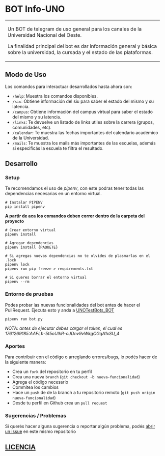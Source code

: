 # BOT Info-UNO

<table><tr><td>

Un BOT de telegram de uso general para los canales de la Universidad Nacional del Oeste.

La finalidad principal del bot es dar información general y básica sobre la universidad, la cursada y el estado de las plataformas.

</td></tr></table>


## Modo de Uso
Los comandos para interactuar desarrollados hasta ahora son:
* `/help`: Muestra los comandos disponibles.
* `/siu`: Obtiene información del siu para saber el estado del mismo y su latencia.
* `/campus`: Obtiene información del campus virtual para saber el estado del mismo y su latencia.
* `/links`: Te devuelve un listado de links utiles sobre la carrera (grupos, comunidades, etc).
* `/calendar`: Te muestra las fechas importantes del calendario académico de la Universidad.
* `/mails`: Te muestra los mails más importantes de las escuelas, además si especificás la escuela te filtra el resultado.


## Desarrollo
### Setup
Te recomendamos el uso de *pipenv*, con este podras tener todas las dependencias necesarias en un entorno virtual.
```
# Instalar PIPENV
pip install pipenv
```

**A partir de aca los comandos deben correr dentro de la carpeta del proyecto**
```
# Crear entorno virtual 
pipenv install

# Agregar dependencias 
pipenv install {PAQUETE}

# Si agregas nuevas dependencias no te olvides de plasmarlas en el .lock
pipenv lock
pipenv run pip freeze > requirements.txt

# Si queres borrar el entorno virtual
pipenv --rm
```

### Entorno de pruebas
Podes probar las nuevas funcionalidades del bot antes de hacer el PullRequest.
Ejecuta esto y anda a [UNOTestBots_BOT](http://t.me/UNOTestBots_BOT)
```
pipenv run bot.py
```
*NOTA: antes de ejecutar debes cargar el token, el cual es 1761269185:AAFLb-5t5oUIkR-oJDnv9vWkgCGqA1xSU_4*

### Aportes
Para contribuir con el código o arreglando errores/bugs, lo podés hacer de la siguiente manera:

* Crea un `fork` del repositorio en tu perfil
* Crea una nueva `branch` (`git checkout -b nueva-funcionalidad`)
* Agrega el código necesario
* Commitea los cambios
* Hace un `push` de de la branch a tu repositorio remoto (`git push origin nueva-funcionalidad`)
* Desde tu perfil en Github crea un `pull request` 

### Sugerencias / Problemas
Si querés hacer alguna sugerencia o reportar algún problema, podés [abrir un issue](https://github.com/gnuno/bot-info-uno/issues/new) en este mismo repositorio

## [LICENCIA](https://github.com/gnuno/bot-info-uno/blob/main/LICENSE)